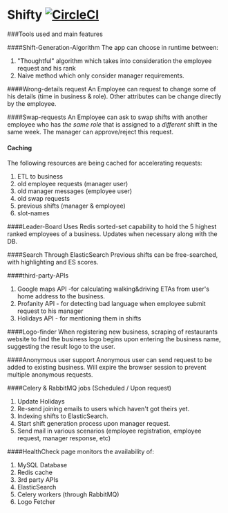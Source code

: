 # Shifty [![CircleCI](https://circleci.com/gh/emaohi/Shifty.svg?style=svg)](https://circleci.com/gh/emaohi/Shifty)
###Tools used and main features

####Shift-Generation-Algorithm
The app can choose in runtime between:
1. "Thoughtful" algorithm which takes into consideration
the employee request and his rank
2. Naive method which only consider manager requirements.

####Wrong-details request
An Employee can request to change some of his details (time in business & role). Other attributes
can be change directly by the employee.

####Swap-requests
An Employee can ask to swap shifts with another employee who has *the same role* 
that is assigned to a *different* shift in the same week. The manager can approve/reject this request. 

#### Caching
The following resources are being cached for accelerating requests:
1. ETL to business
2. old employee requests (manager user)
3. old manager messages (employee user)
4. old swap requests
5. previous shifts (manager & employee)
5. slot-names

####Leader-Board
Uses Redis sorted-set capability to hold the 5 highest ranked employees of a business.
Updates when necessary along with the DB.

####Search
Through ElasticSearch Previous shifts can be free-searched, with highlighting and ES scores.

####third-party-APIs
1. Google maps API -for calculating walking&driving ETAs 
from user's home address to the business.
2. Profanity API - for detecting bad language when employee submit request to his manager
3. Holidays API - for mentioning them in shifts

####Logo-finder
When registering new business, scraping of restaurants website to find the business logo 
begins upon entering the business name, suggesting the result logo to the user.

####Anonymous user support
Anonymous user can send request to be added to existing business. Will expire the browser session
to prevent multiple anonymous requests.

####Celery & RabbitMQ jobs (Scheduled / Upon request)
1. Update Holidays
2. Re-send joining emails to users which haven't got theirs yet.
3. Indexing shifts to ElasticSearch.
4. Start shift generation process upon manager request.
5. Send mail in various scenarios (employee registration, employee request,
manager response, etc)

####HealthCheck page
monitors the availability of:
1. MySQL Database
2. Redis cache
3. 3rd party APIs
4. ElasticSearch
5. Celery workers (through RabbitMQ)
6. Logo Fetcher
  
